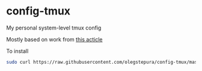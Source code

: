 # config-tmux
My personal system-level tmux config

Mostly based on work from [this acticle](http://www.hamvocke.com/blog/a-guide-to-customizing-your-tmux-conf/)

To install
```bash
sudo curl https://raw.githubusercontent.com/olegstepura/config-tmux/master/tmux.conf -o /etc/tmux.conf
```
